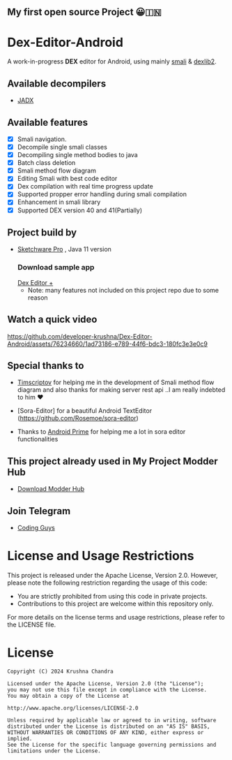 ## My first open source Project 😀🇮🇳
# Dex-Editor-Android
A work-in-progress **DEX** editor for Android, using mainly [smali](https://github.com/google/smali) & [dexlib2](https://github.com/google/smali/tree/main/dexlib2).
## Available decompilers
- [JADX](https://github.com/skylot/jadx)

## Available features 
- [x] Smali navigation.
- [x] Decompile single smali classes 
- [x] Decompiling single method bodies to java
- [x] Batch class deletion
- [x] Smali method flow diagram
- [x] Editing Smali with best code editor 
- [x] Dex compilation with real time progress update
- [x] Supported propper error handling during smali compilation 
- [x] Enhancement in smali library 
- [x] Supported DEX version 40 and 41(Partially)
## Project build by 
- [Sketchware Pro](https://github.com/Sketchware-Pro/Sketchware-Pro) , Java 11 version
  ### Download sample app
  [Dex Editor +](https://t.me/MaharnaTech/83)
  - Note: many features not included on this project repo due to some reason 
## Watch a quick video
https://github.com/developer-krushna/Dex-Editor-Android/assets/76234660/1ad73186-e789-44f6-bdc3-180fc3e3e0c9
## Special thanks to
- [Timscriptov](https://github.com/timscriptov) for helping me in the development of Smali method flow diagram and also thanks for making server rest api ..I am really indebted to him ♥️

- [Sora-Editor] for a beautiful Android TextEditor (https://github.com/Rosemoe/sora-editor)

- Thanks to [Android Prime](https://github.com/abodinagdat16) for helping me a lot in sora editor functionalities

## This project already used in My Project Modder Hub
- [Download Modder Hub](https://modder-hub.blogspot.com)

## Join Telegram
- [Coding Guys](https://t.me/coding_guys)
  
# License and Usage Restrictions

This project is released under the Apache License, Version 2.0. However, please note the following restriction regarding the usage of this code:

- You are strictly prohibited from using this code in private projects.
- Contributions to this project are welcome within this repository only.

For more details on the license terms and usage restrictions, please refer to the LICENSE file.

# License
    Copyright (C) 2024 Krushna Chandra

    Licensed under the Apache License, Version 2.0 (the "License");
    you may not use this file except in compliance with the License.
    You may obtain a copy of the License at

    http://www.apache.org/licenses/LICENSE-2.0

    Unless required by applicable law or agreed to in writing, software
    distributed under the License is distributed on an "AS IS" BASIS,
    WITHOUT WARRANTIES OR CONDITIONS OF ANY KIND, either express or implied.
    See the License for the specific language governing permissions and
    limitations under the License.
